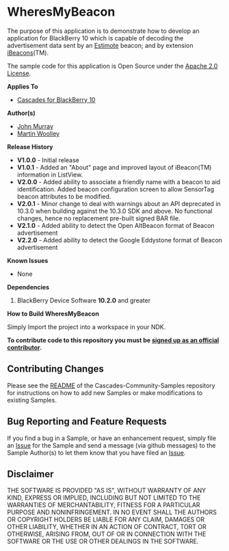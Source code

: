 # WheresMyBeacon

The purpose of this application is to demonstrate how to develop an application for BlackBerry 10 which is capable of decoding the advertisement data sent by an [Estimote](http://www.estimote.com) beacon; and by extension [iBeacons](http://support.apple.com/kb/HT6048)(TM).

The sample code for this application is Open Source under 
the [Apache 2.0 License](http://www.apache.org/licenses/LICENSE-2.0.html).

**Applies To**

* [Cascades for BlackBerry 10](https://bdsc.webapps.blackberry.com/cascades/)

**Author(s)** 

* [John Murray](https://github.com/jcmurray)
* [Martin Woolley](https://github.com/mdwoolley)

**Release History**

* **V1.0.0** - Initial release
* **V1.0.1** - Added an "About" page and improved layout of iBeacon(TM) information in ListView.
* **V2.0.0** - Added ability to associate a friendly name with a beacon to aid identification. Added beacon configuration screen to allow SensorTag beacon attributes to be modified. 
* **V2.0.1** - Minor change to deal with warnings about an API deprecated in 10.3.0 when building against the 10.3.0 SDK and above. No functional changes, hence no replacement pre-built signed BAR file.
* **V2.1.0** - Added ability to detect the Open AltBeacon format of Beacon advertisement
* **V2.2.0** - Added ability to detect the Google Eddystone format of Beacon advertisement

**Known Issues**

* None

**Dependencies**

1. BlackBerry Device Software **10.2.0** and greater

**How to Build WheresMyBeacon**

Simply Import the project into a workspace in your NDK. 

**To contribute code to this repository you must be [signed up as an 
official contributor](http://blackberry.github.com/howToContribute.html).**

## Contributing Changes

Please see the [README](https://github.com/blackberry/Cascades-Community-Samples/blob/master/README.md) of the Cascades-Community-Samples repository for instructions on how to add new Samples or make modifications to existing Samples.

## Bug Reporting and Feature Requests

If you find a bug in a Sample, or have an enhancement request, simply file an [Issue](https://github.com/blackberry/Cascades-Community-Samples/issues) for the Sample and send a message (via github messages) to the Sample Author(s) to let them know that you have filed an [Issue](https://github.com/blackberry/Cascades-Community-Samples/issues).


## Disclaimer

THE SOFTWARE IS PROVIDED "AS IS", WITHOUT WARRANTY OF ANY KIND, EXPRESS OR IMPLIED, INCLUDING BUT NOT LIMITED TO THE WARRANTIES OF MERCHANTABILITY, FITNESS FOR A PARTICULAR PURPOSE AND NONINFRINGEMENT. IN NO EVENT SHALL THE AUTHORS OR COPYRIGHT HOLDERS BE LIABLE FOR ANY CLAIM, DAMAGES OR OTHER LIABILITY, WHETHER IN AN ACTION OF CONTRACT, TORT OR OTHERWISE, ARISING FROM, OUT OF OR IN CONNECTION WITH THE SOFTWARE OR THE USE OR OTHER DEALINGS IN THE SOFTWARE.
